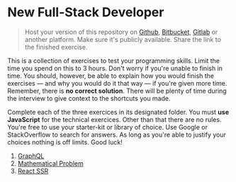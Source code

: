 # New Full-Stack Developer

> Host your version of this repository on [Github](https://github.com/), [Bitbucket](https://bitbucket.org/), [Gitlab](https://gitlab.com/) or another platform. Make sure it's publicly available. Share the link to the finished exercise.

This is a collection of exercises to test your programming skills. Limit the time you spend on this to 3 hours. Don't worry if you're unable to finish in time. You should, however, be able to explain how you would finish the exercises — and why you would do it that way — if you're given more time. Remember, there is **no correct solution**. There will be plenty of time during the interview to give context to the shortcuts you made.

Complete each of the three exercices in its designated folder. You must **use JavaScript** for the technical exercices. Other than that there are no rules. You're free to use your starter-kit or library of choice. Use Google or StackOverflow to search for answers. As long as you're able to justify your choices nothing is off limits. Good luck!

1. [GraphQL](./graphql/README.md)
2. [Mathematical Problem](./mathematical-problem/README.md)
3. [React SSR](./react-ssr/README.md)
